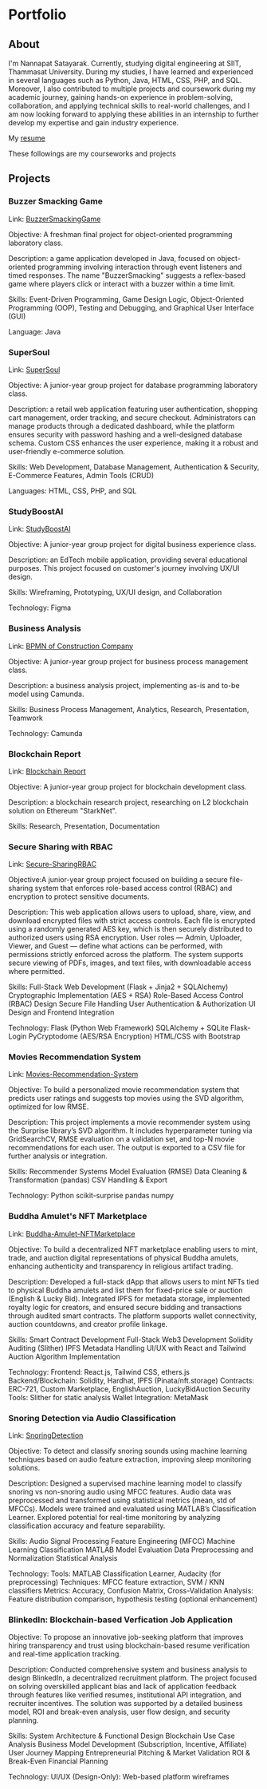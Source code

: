 # Portfolio
## About
I'm Nannapat Satayarak. Currently, studying digital engineering at SIIT, Thammasat University. During my studies, I have learned and experienced in several languages such as Python, Java, HTML, CSS, PHP, and SQL. Moreover, I also contributed to multiple projects and coursework during my academic journey, gaining hands-on experience in problem-solving, collaboration, and applying technical skills to real-world challenges, and I am now looking forward to applying these abilities in an internship to further develop my expertise and gain industry experience.

My [resume](https://github.com/nannapat333/Resume/blob/main/updated_resume.pdf)

These followings are my courseworks and projects

## Projects
### Buzzer Smacking Game
Link: [BuzzerSmackingGame](https://github.com/nannapat333/BuzzerSmackingGame/tree/main)

Objective: A freshman final project for object-oriented programming laboratory class.

Description: a game application developed in Java, focused on object-oriented programming involving interaction through event listeners  and timed responses. The name "BuzzerSmacking" suggests a reflex-based game where players click or interact with a buzzer within a time limit.

Skills: Event-Driven Programming, Game Design Logic, Object-Oriented Programming (OOP), Testing and Debugging, and Graphical User Interface (GUI)

Language: Java

### SuperSoul
Link: [SuperSoul](https://github.com/nannapat333/SuperSoul)

Objective: A junior-year group project for database programming laboratory class.

Description: a retail web application featuring user authentication, shopping cart management, order tracking, and secure checkout. Administrators can manage products through a dedicated dashboard, while the platform ensures security with password hashing and a well-designed database schema. Custom CSS enhances the user experience, making it a robust and user-friendly e-commerce solution.

Skills: Web Development, Database Management, Authentication & Security, E-Commerce Features, Admin Tools (CRUD)

Languages: HTML, CSS, PHP, and SQL

### StudyBoostAI
Link: [StudyBoostAI](https://www.figma.com/design/68KOAQahfZxeo9f8Aw4IoZ/Appication-Project?m=auto&t=hPdyq84VAIH9x7XJ-6)

Objective: A junior-year group project for digital business experience class.

Description: an EdTech mobile application, providing several educational purposes. This project focused on customer's journey involving UX/UI design.

Skills: Wireframing, Prototyping, UX/UI design, and Collaboration

Technology: Figma

### Business Analysis
Link: [BPMN of Construction Company](https://github.com/nannapat333/Business-Analysis)

Objective: A junior-year group project for business process management class.

Description: a business analysis project, implementing as-is and to-be model using Camunda.

Skills: Business Process Management, Analytics, Research, Presentation, Teamwork

Technology: Camunda

### Blockchain Report
Link: [Blockchain Report](https://github.com/nannapat333/Blockchain-Report/blob/main/report.pdf)

Objective: A junior-year group project for blockchain development class.

Description: a blockchain research project, researching on L2 blockchain solution on Ethereum "StarkNet".

Skills: Research, Presentation, Documentation

### Secure Sharing with RBAC
Link: [Secure-SharingRBAC](https://github.com/nannapat333/secure-sharing-RBAC)

Objective:A junior-year group project focused on building a secure file-sharing system that enforces role-based access control (RBAC) and encryption to protect sensitive documents.

Description:
This web application allows users to upload, share, view, and download encrypted files with strict access controls. Each file is encrypted using a randomly generated AES key, which is then securely distributed to authorized users using RSA encryption. User roles — Admin, Uploader, Viewer, and Guest — define what actions can be performed, with permissions strictly enforced across the platform. The system supports secure viewing of PDFs, images, and text files, with downloadable access where permitted.

Skills:
Full-Stack Web Development (Flask + Jinja2 + SQLAlchemy)
Cryptographic Implementation (AES + RSA)
Role-Based Access Control (RBAC) Design
Secure File Handling
User Authentication & Authorization
UI Design and Frontend Integration

Technology:
Flask (Python Web Framework)
SQLAlchemy + SQLite
Flask-Login
PyCryptodome (AES/RSA Encryption)
HTML/CSS with Bootstrap

### Movies Recommendation System
Link: [Movies-Recommendation-System](https://github.com/nannapat333/movie-recommender-svd)

Objective: To build a personalized movie recommendation system that predicts user ratings and suggests top movies using the SVD algorithm, optimized for low RMSE.

Description:
This project implements a movie recommender system using the Surprise library’s SVD algorithm. It includes hyperparameter tuning via GridSearchCV, RMSE evaluation on a validation set, and top-N movie recommendations for each user. The output is exported to a CSV file for further analysis or integration.

Skills:
Recommender Systems
Model Evaluation (RMSE)
Data Cleaning & Transformation (pandas)
CSV Handling & Export

Technology:
Python
scikit-surprise
pandas
numpy

### Buddha Amulet's NFT Marketplace
Link: [Buddha-Amulet-NFTMarketplace](https://github.com/nannapat333/buddhaNFT)

Objective: To build a decentralized NFT marketplace enabling users to mint, trade, and auction digital representations of physical Buddha amulets, enhancing authenticity and transparency in religious artifact trading.

Description: 
Developed a full-stack dApp that allows users to mint NFTs tied to physical Buddha amulets and list them for fixed-price sale or auction (English & Lucky Bid). Integrated IPFS for metadata storage, implemented royalty logic for creators, and ensured secure bidding and transactions through audited smart contracts. The platform supports wallet connectivity, auction countdowns, and creator profile linkage.

Skills:
Smart Contract Development
Full-Stack Web3 Development
Solidity Auditing (Slither)
IPFS Metadata Handling
UI/UX with React and Tailwind
Auction Algorithm Implementation

Technology:
Frontend: React.js, Tailwind CSS, ethers.js
Backend/Blockchain: Solidity, Hardhat, IPFS (Pinata/nft.storage)
Contracts: ERC-721, Custom Marketplace, EnglishAuction, LuckyBidAuction
Security Tools: Slither for static analysis
Wallet Integration: MetaMask

### Snoring Detection via Audio Classification
Link: [SnoringDetection](https://github.com/nannapat333/SnoringDetection)

Objective: To detect and classify snoring sounds using machine learning techniques based on audio feature extraction, improving sleep monitoring solutions.

Description:
Designed a supervised machine learning model to classify snoring vs non-snoring audio using MFCC features. Audio data was preprocessed and transformed using statistical metrics (mean, std of MFCCs). Models were trained and evaluated using MATLAB’s Classification Learner. Explored potential for real-time monitoring by analyzing classification accuracy and feature separability.

Skills:
Audio Signal Processing
Feature Engineering (MFCC)
Machine Learning Classification
MATLAB Model Evaluation
Data Preprocessing and Normalization
Statistical Analysis

Technology:
Tools: MATLAB Classification Learner, Audacity (for preprocessing)
Techniques: MFCC feature extraction, SVM / KNN classifiers
Metrics: Accuracy, Confusion Matrix, Cross-Validation
Analysis: Feature distribution comparison, hypothesis testing (optional enhancement)

### BlinkedIn: Blockchain-based Verfication Job Application
Objective: To propose an innovative job-seeking platform that improves hiring transparency and trust using blockchain-based resume verification and real-time application tracking.

Description:
Conducted comprehensive system and business analysis to design BlinkedIn, a decentralized recruitment platform. The project focused on solving overskilled applicant bias and lack of application feedback through features like verified resumes, institutional API integration, and recruiter incentives. The solution was supported by a detailed business model, ROI and break-even analysis, user flow design, and security planning.

Skills:
System Architecture & Functional Design
Blockchain Use Case Analysis
Business Model Development (Subscription, Incentive, Affiliate)
User Journey Mapping
Entrepreneurial Pitching & Market Validation
ROI & Break-Even Financial Planning

Technology:
UI/UX (Design-Only): Web-based platform wireframes

